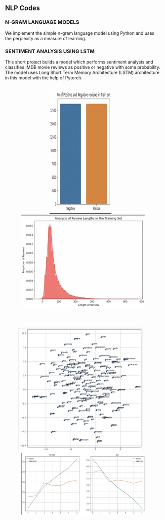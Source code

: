 <h2> NLP Codes </h2>

### N-GRAM LANGUAGE MODELS
We implement the simple n-gram language model using Python and uses the perplexity as a measure of learning.


### SENTIMENT ANALYSIS USING LSTM

This short project builds a model which performs sentiment analysis and classifies IMDB movie reviews as positive or negative with some probability.
The model uses Long Short Term Memory Architecture (LSTM) architecture in this model with the help of Pytorch.
</br></br>
<p float="left" align="middle">
  <img src="images/pic1.png" width="200" height="400"/>
  &nbsp;
  &nbsp;
  <img src="images/pic2.png" width="400" height="300"/> 
</p>
</br></br>
<p float="left" align="middle">
  <img src="images/pic3.png" width="400" height="400"/>
  &nbsp;
  &nbsp;
  <img src="images/pic4.png" width="400" height="200"/> 
</p>
